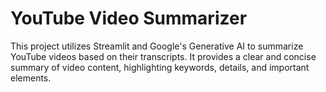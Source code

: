 # YouTube Video Summarizer
This project utilizes Streamlit and Google's Generative AI to summarize YouTube videos based on their transcripts. It provides a clear and concise summary of video content, highlighting keywords, details, and important elements.

